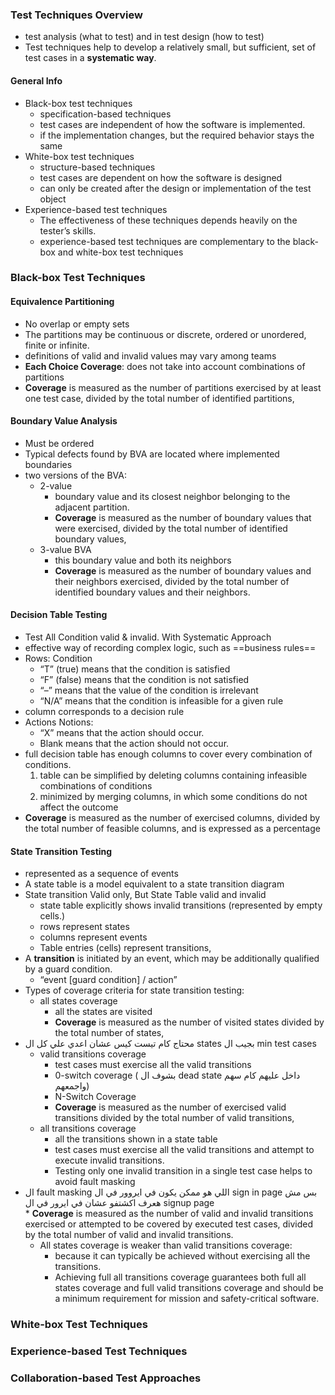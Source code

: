 ### Test Techniques Overview
* test analysis (what to test) and in test design (how to test)
* Test techniques help to develop a relatively small, but sufficient, set of test cases in a __systematic way__.
#### General Info
- Black-box test techniques
	- specification-based techniques
	- test cases are independent of how the software is implemented.
	- if the implementation changes, but the required behavior stays the same
- White-box test techniques
	- structure-based techniques
	- test cases are dependent on how the software is designed
	- can only be created after the design or implementation of the test object
- Experience-based test techniques
	- The effectiveness of these techniques depends heavily on the tester’s skills.
	- experience-based test techniques are complementary to the black-box and white-box test techniques

### Black-box Test Techniques
#### Equivalence Partitioning
* No overlap or empty sets
* The partitions may be continuous or discrete, ordered or unordered, finite or infinite.
* definitions of valid and invalid values may vary among teams
* __Each Choice Coverage__: does not take into account combinations of partitions
* __Coverage__ is measured as the number of partitions exercised by at least one test case, divided by the total number of identified partitions,
#### Boundary Value Analysis
* Must be ordered
* Typical defects found by BVA are located where implemented boundaries
* two versions of the BVA:
	* 2-value 
		* boundary value and its closest neighbor belonging to the adjacent partition.
		* __Coverage__ is measured as the number of boundary values that were exercised, divided by the total number of identified boundary values,
	* 3-value BVA
		* this boundary value and both its neighbors
		* __Coverage__ is measured as the number of boundary values and their neighbors exercised, divided by the total number of identified boundary values and their neighbors.
#### Decision Table Testing
* Test All Condition valid & invalid. With Systematic Approach
* effective way of recording complex logic, such as ==business rules==
* Rows: Condition
	* “T” (true) means that the condition is satisfied
	* “F” (false) means that the condition is not satisfied
	* “–” means that the value of the condition is irrelevant
	* “N/A” means that the condition is infeasible for a given rule
* column corresponds to a decision rule
* Actions Notions:
	* “X” means that the action should occur.
	* Blank means that the action should not occur.
* full decision table has enough columns to cover every combination of conditions.
	1. table can be simplified by deleting columns containing infeasible combinations of conditions
	2. minimized by merging columns, in which some conditions do not affect the outcome
* __Coverage__ is measured as the number of exercised columns, divided by the total number of feasible columns, and is expressed as a percentage
#### State Transition Testing
* represented as a sequence of events
* A state table is a model equivalent to a state transition diagram
* State transition Valid only, But  State Table valid and invalid
	* state table explicitly shows invalid transitions (represented by empty cells.)
	* rows represent states
	* columns represent events
	* Table entries (cells) represent transitions,
* A __transition__ is initiated by an event, which may be additionally qualified by a guard condition.
	* “event [guard condition] / action”
* Types of coverage criteria for state transition testing:
	* all states coverage
		* all the states are visited
		* __Coverage__ is measured as the number of visited states divided by the total number of states,
* محتاج كام تيست كيس عشان اعدي علي كل ال states بجيب ال min test cases
	* valid transitions coverage
		* test cases must exercise all the valid transitions
		* 0-switch coverage ( بشوف ال dead state داخل عليهم كام سهم واجمعهم)
		* N-Switch Coverage
		* __Coverage__ is measured as the number of exercised valid transitions divided by the total number of valid transitions,
	* all transitions coverage
		* all the transitions shown in a state table
		* test cases must exercise all the valid transitions and attempt to execute invalid transitions.
		* Testing only one invalid transition in a single test case helps to avoid fault masking
* ال fault masking اللي هو ممكن يكون في ايروور في ال sign in page بس مش هعرف اكشتفو عشان في ايرور في ال signup page  
		* __Coverage__ is measured as the number of valid and invalid transitions exercised or attempted to be covered by executed test cases, divided by the total number of valid and invalid transitions.
	* All states coverage is weaker than valid transitions coverage:
		* because it can typically be achieved without exercising all the transitions.
		* Achieving full all transitions coverage guarantees both full all states coverage and full valid transitions coverage and should be a minimum requirement for mission and safety-critical software.
### White-box Test Techniques
### Experience-based Test Techniques
### Collaboration-based Test Approaches
